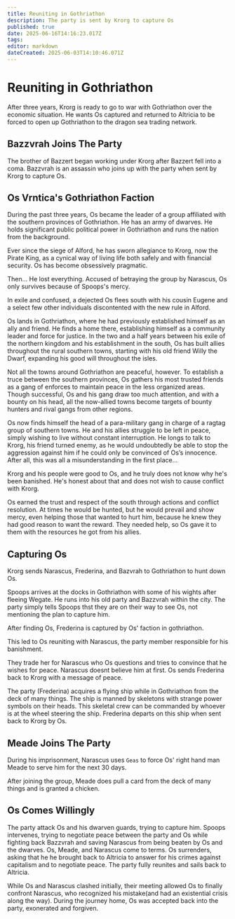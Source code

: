 ```yaml
---
title: Reuniting in Gothriathon
description: The party is sent by Krorg to capture Os
published: true
date: 2025-06-16T14:16:23.017Z
tags: 
editor: markdown
dateCreated: 2025-06-03T14:10:46.071Z
---
```


# Reuniting in Gothriathon
After three years, Krorg is ready to go to war with Gothriathon over the economic situation. He wants Os captured and returned to Altricia to be forced to open up Gothriathon to the dragon sea trading network.


## Bazzvrah Joins The Party
The brother of Bazzert began working under Krorg after Bazzert fell into a coma. Bazzvrah is an assassin who joins up with the party when sent by Krorg to capture Os.


## Os Vrntica's Gothriathon Faction
During the past three years, Os became the leader of a group affiliated with the southern provinces of Gothriathon. He has an army of dwarves. He holds significant public political power in Gothriathon and runs the nation from the background.

Ever since the siege of Alford, he has sworn allegiance to Krorg, now the Pirate King, as a cynical way of living life both safely and with financial security. Os has become obsessively pragmatic.

Then... He lost everything. Accused of betraying the group by Narascus, Os only survives because of Spoops's mercy.

In exile and confused, a dejected Os flees south with his cousin Eugene and a select few other individuals discontented with the new rule in Alford.

Os lands in Gothriathon, where he had previously established himself as an ally and friend. He finds a home there, establishing himself as a community leader and force for justice. In the two and a half years between his exile of the northern kingdom and his establishment in the south, Os has built allies throughout the rural southern towns, starting with his old friend Willy the Dwarf, expanding his good will throughout the isles.

Not all the towns around Gothriathon are peaceful, however. To establish a truce between the southern provinces, Os gathers his most trusted friends as a gang of enforces to maintain peace in the less organized areas. Though successful, Os and his gang draw too much attention, and with a bounty on his head, all the now-allied towns become targets of bounty hunters and rival gangs from other regions.

Os now finds himself the head of a para-military gang in charge of a ragtag group of southern towns. He and his allies struggle to be left in peace, simply wishing to live without constant interruption. He longs to talk to Krorg, his friend turned enemy, as he would undoubtedly be able to stop the aggression against him if he could only be convinced of Os’s innocence. After all, this was all a misunderstanding in the first place…

Krorg and his people were good to Os, and he truly does not know why he's been banished. He's honest about that and does not wish to cause conflict with Krorg.

Os earned the trust and respect of the south through actions and conflict resolution. At times he would be hunted, but he would prevail and show mercy, even helping those that wanted to hurt him, because he knew they had good reason to want the reward. They needed help, so Os gave it to them with the resources he got from his allies.


## Capturing Os
Krorg sends Narascus, Frederina, and Bazvrah to Gothriathon to hunt down Os.

Spoops arrives at the docks in Gothriathon with some of his wights after fleeing Wegate. He runs into his old party and Bazzvrah within the city. The party simply tells Spoops thst they are on their way to see Os, not mentioning the plan to capture him.

After finding Os, Frederina is captured by Os' faction in gothriathon. 

This led to Os reuniting with Narascus, the party member responsible for his banishment. 

They trade her for Narascus who Os questions and tries to convince that he wishes for peace. Narascus doesnt believe him at first. Os sends Frederina back to Krorg with a message of peace.

The party (Frederina) acquires a flying ship while in Gothriathon from the deck of many things. The ship is manned by skeletons with strange power symbols on their heads. This skeletal crew can be commanded by whoever is at the wheel steering the ship. Frederina departs on this ship when sent back to Krorg by Os.


## Meade Joins The Party
During his imprisonment, Narascus uses `Geas` to force Os' right hand man Meade to serve him for the next 30 days. 

After joining the group, Meade does pull a card from the deck of many things and is granted a chicken.


## Os Comes Willingly
The party attack Os and his dwarven guards, trying to capture him. Spoops intervenes, trying to negotiate peace between the party and Os while fighting back Bazzvrah and saving Narascus from being beaten by Os and the dwarves. Os, Meade, and Narascus come to terms. Os surrenders, asking that he he brought back to Altricia to answer for his crimes against capitalism and to negotiate peace. The party fully reunites and sails back to Altricia.

While Os and Narascus clashed initially, their meeting allowed Os to finally confront Narascus, who recognized his mistake(and had an existential crisis along the way). During the journey home, Os was accepted back into the party, exonerated and forgiven.